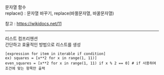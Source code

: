 문자열 함수 <br>
replace() : 문자열 바꾸기, replace(바뀔문자열, 바꿀문자열)

참고 : https://wikidocs.net/11

---

리스트 컴프리헨션 <br>
간단하고 효율적인 방법으로 리스트를 생성

```
[expression for item in iterable if condition]
ex) squares = [x**2 for x in range(1, 11)]
even_squares = [x**2 for x in range(1, 11) if x % 2 == 0] # if 사용하여 조건에 맞는 항목만 출력
```
